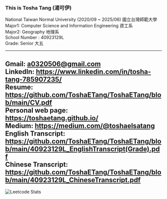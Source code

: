 ### This is Tosha Tang (湯可伊)  


National Taiwan Normal University (2020/09 ~ 2025/06) 國立台灣師範大學  
Major1: Computer Science and Information Engineering 資工系  
Major2: Geography 地理系  
School Number : 40923129L  
Grade: Senior 大五  

---

Gmail: a0320506@gmail.com  
LinkedIn: https://www.linkedin.com/in/tosha-tang-785907235/  
Resume: https://github.com/ToshaETang/ToshaETang/blob/main/CV.pdf      
Personal web page: https://toshaetang.github.io/    
Medium: https://medium.com/@toshaelsatang  
English Transcript: https://github.com/ToshaETang/ToshaETang/blob/main/40923129L_EnglishTranscript(Grade).pdf  
Chinese Transcript: https://github.com/ToshaETang/ToshaETang/blob/main/40923129L_ChineseTranscript.pdf  
--- 

![Leetcode Stats](https://leetcard.jacoblin.cool/ToshaElsaTang)  




<!--
**ToshaETang/ToshaETang** is a ✨ _special_ ✨ repository because its `README.md` (this file) appears on your GitHub profile.

Here are some ideas to get you started:

- 🔭 I’m currently working on ...
- 🌱 I’m currently learning ...
- 👯 I’m looking to collaborate on ...
- 🤔 I’m looking for help with ...
- 💬 Ask me about ...
- 📫 How to reach me: ...
- 😄 Pronouns: ...
- ⚡ Fun fact: ...
-->
